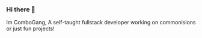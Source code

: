 ### Hi there 👋
Im ComboGang, A self-taught fullstack developer working on commonisions or just fun projects!
